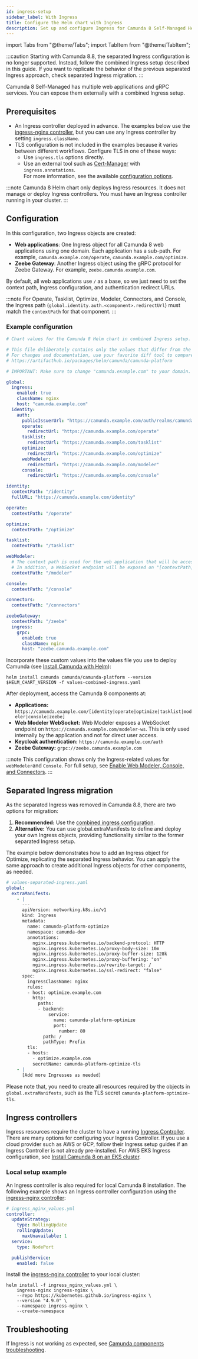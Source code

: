 ```yaml
---
id: ingress-setup
sidebar_label: With Ingress
title: Configure the Helm chart with Ingress
description: Set up and configure Ingress for Camunda 8 Self-Managed Helm deployments.
---
```


import Tabs from "@theme/Tabs";
import TabItem from "@theme/TabItem";

:::caution
Starting with Camunda 8.8, the separated Ingress configuration is no longer supported. Instead, follow the combined Ingress setup described in this guide. If you want to replicate the behavior of the previous separated Ingress approach, check separated Ingress migration.
:::

Camunda 8 Self-Managed has multiple web applications and gRPC services. You can expose them externally with a combined Ingress setup.

## Prerequisites

- An Ingress controller deployed in advance. The examples below use the [ingress-nginx controller](https://github.com/kubernetes/ingress-nginx), but you can use any Ingress controller by setting `ingress.className`.
- TLS configuration is not included in the examples because it varies between different workflows. Configure TLS in one of these ways:
  - Use `ingress.tls` options directly.
  - Use an external tool such as [Cert-Manager](https://github.com/cert-manager/cert-manager) with `ingress.annotations`.  
    For more information, see the available [configuration options](https://artifacthub.io/packages/helm/camunda/camunda-platform#configuration).

:::note
Camunda 8 Helm chart only deploys Ingress resources. It does not manage or deploy Ingress controllers. You must have an Ingress controller running in your cluster.
:::

## Configuration

In this configuration, two Ingress objects are created:

- **Web applications**: One Ingress object for all Camunda 8 web applications using one domain. Each application has a sub-path. For example, `camunda.example.com/operate`, `camunda.example.com/optimize`.
- **Zeebe Gateway**: Another Ingress object using the gRPC protocol for Zeebe Gateway. For example, `zeebe.camunda.example.com`.

By default, all web applications use `/` as a base, so we just need to set the context path, Ingress configuration, and authentication redirect URLs.

:::note
For Operate, Tasklist, Optimize, Modeler, Connectors, and Console, the Ingress path (`global.identity.auth.<component>.redirectUrl`) must match the `contextPath` for that component.
:::

### Example configuration

```yaml
# Chart values for the Camunda 8 Helm chart in combined Ingress setup.

# This file deliberately contains only the values that differ from the defaults.
# For changes and documentation, use your favorite diff tool to compare it with:
# https://artifacthub.io/packages/helm/camunda/camunda-platform

# IMPORTANT: Make sure to change "camunda.example.com" to your domain.

global:
  ingress:
    enabled: true
    className: nginx
    host: "camunda.example.com"
  identity:
    auth:
      publicIssuerUrl: "https://camunda.example.com/auth/realms/camunda-platform"
      operate:
        redirectUrl: "https://camunda.example.com/operate"
      tasklist:
        redirectUrl: "https://camunda.example.com/tasklist"
      optimize:
        redirectUrl: "https://camunda.example.com/optimize"
      webModeler:
        redirectUrl: "https://camunda.example.com/modeler"
      console:
        redirectUrl: "https://camunda.example.com/console"

identity:
  contextPath: "/identity"
  fullURL: "https://camunda.example.com/identity"

operate:
  contextPath: "/operate"

optimize:
  contextPath: "/optimize"

tasklist:
  contextPath: "/tasklist"

webModeler:
  # The context path is used for the web application that will be accessed by users in the browser.
  # In addition, a WebSocket endpoint will be exposed on "[contextPath]-ws", e.g. "/modeler-ws".
  contextPath: "/modeler"

console:
  contextPath: "/console"

connectors:
  contextPath: "/connectors"

zeebeGateway:
  contextPath: "/zeebe"
  ingress:
    grpc:
      enabled: true
      className: nginx
      host: "zeebe.camunda.example.com"
```

Incorporate these custom values into the values file you use to deploy Camunda (see [Install Camunda with Helm](/self-managed/deployment/helm/install/quick-install.md)):

```shell
helm install camunda camunda/camunda-platform --version $HELM_CHART_VERSION -f values-combined-ingress.yaml
```

After deployment, access the Camunda 8 components at:

- **Applications:** `https://camunda.example.com/[identity|operate|optimize|tasklist|modeler|console|zeebe]`
- **Web Modeler WebSocket:** Web Modeler exposes a WebSocket endpoint on `https://camunda.example.com/modeler-ws`. This is only used internally by the application and not for direct user access.
- **Keycloak authentication:** `https://camunda.example.com/auth`
- **Zeebe Gateway:** `grpc://zeebe.camunda.example.com`

:::note
This configuration shows only the Ingress-related values for `webModeler`and `Console`. For full setup, see [Enable Web Modeler, Console, and Connectors](/self-managed/deployment/helm/configure/web-modeler-console-connectors.md).
:::

## Separated Ingress migration

As the separated Ingress was removed in Camunda 8.8, there are two options for migration:
1. **Recommended:** Use the [combined ingress configuration](#configuration). 
2. **Alternative:** You can use global.extraManifests to define and deploy your own Ingress objects, providing functionality similar to the former separated Ingress setup.

The example below demonstrates how to add an Ingress object for Optimize, replicating the separated Ingress behavior. You can apply the same approach to create additional Ingress objects for other components, as needed.

```yaml
# values-separated-ingress.yaml
global:
  extraManifests:
    - |
      ---
      apiVersion: networking.k8s.io/v1
      kind: Ingress
      metadata:
        name: camunda-platform-optimize
        namespace: camunda-dev
        annotations:
          nginx.ingress.kubernetes.io/backend-protocol: HTTP
          nginx.ingress.kubernetes.io/proxy-body-size: 10m
          nginx.ingress.kubernetes.io/proxy-buffer-size: 128k
          nginx.ingress.kubernetes.io/proxy-buffering: "on"
          nginx.ingress.kubernetes.io/rewrite-target: /
          nginx.ingress.kubernetes.io/ssl-redirect: "false"
      spec:
        ingressClassName: nginx
        rules:
        - host: optimize.example.com
          http:
            paths:
            - backend:
                service:
                  name: camunda-platform-optimize
                  port:
                    number: 80
              path: /
              pathType: Prefix
        tls:
        - hosts:
          - optimize.example.com
          secretName: camunda-platform-optimize-tls
    - |
      [Add more Ingresses as needed]
```

Please note that, you need to create all resources required by the objects in `global.extraManifests`, such as the TLS secret `camunda-platform-optimize-tls`.

## Ingress controllers

Ingress resources require the cluster to have a running [Ingress Controller](https://kubernetes.io/docs/concepts/services-networking/ingress-controllers/). There are many options for configuring your Ingress Controller. If you use a cloud provider such as AWS or GCP, follow their Ingress setup guides if an Ingress Controller is not already pre-installed. For AWS EKS Ingress configuration, see [Install Camunda 8 on an EKS cluster](/self-managed/deployment/helm/cloud-providers/amazon/amazon-eks/eks-helm.md).

### Local setup example

An Ingress controller is also required for local Camunda 8 installation. The following example shows an Ingress controller configuration using the [ingress-nginx controller](https://kubernetes.github.io/ingress-nginx/deploy/#bare-metal-clusters/):

```yaml
# ingress_nginx_values.yml
controller:
  updateStrategy:
    type: RollingUpdate
    rollingUpdate:
      maxUnavailable: 1
  service:
    type: NodePort

  publishService:
    enabled: false
```

Install the [ingress-nginx controller](https://github.com/kubernetes/ingress-nginx) to your local cluster:

```shell
helm install -f ingress_nginx_values.yml \
    ingress-nginx ingress-nginx \
    --repo https://kubernetes.github.io/ingress-nginx \
    --version "4.9.0" \
    --namespace ingress-nginx \
    --create-namespace
```

## Troubleshooting

If Ingress is not working as expected, see [Camunda components troubleshooting](self-managed/operational-guides/troubleshooting.md).
